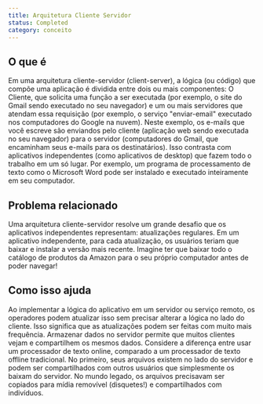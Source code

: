 ```yaml
---
title: Arquitetura Cliente Servidor
status: Completed
category: conceito
---
```


## O que é

Em uma arquitetura cliente-servidor (client-server), a lógica (ou código) que compõe uma aplicação é dividida entre dois ou mais componentes: O Cliente, que solicita uma função a ser executada (por exemplo, o site do Gmail sendo executado no seu navegador) e um ou mais servidores que atendam essa requisição (por exemplo, o serviço "enviar-email" executado nos computadores do Google na nuvem). Neste exemplo, os e-mails que você escreve são enviandos pelo cliente (aplicação web sendo executada no seu navegador) para o servidor (computadores do Gmail, que encaminham seus e-mails para os destinatários).
Isso contrasta com aplicativos independentes (como aplicativos de desktop) que fazem todo o trabalho em um só lugar. Por exemplo, um programa de processamento de texto como o Microsoft Word pode ser instalado e executado inteiramente em seu computador.

## Problema relacionado

Uma arquitetura cliente-servidor resolve um grande desafio que os aplicativos independentes representam: atualizações regulares. Em um aplicativo independente, para cada atualização, os usuários teriam que baixar e instalar a versão mais recente. Imagine ter que baixar todo o catálogo de produtos da Amazon para o seu próprio computador antes de poder navegar!

## Como isso ajuda

Ao implementar a lógica do aplicativo em um servidor ou serviço remoto, os operadores podem atualizar isso sem precisar alterar a lógica no lado do cliente. Isso significa que as atualizações podem ser feitas com muito mais frequência. Armazenar dados no servidor permite que muitos clientes vejam e compartilhem os mesmos dados. Considere a diferença entre usar um processador de texto online, comparado a um processador de texto offline tradicional. No primeiro, seus arquivos existem no lado do servidor e podem ser compartilhados com outros usuários que simplesmente os baixam do servidor. No mundo legado, os arquivos precisavam ser copiados para mídia removível (disquetes!) e compartilhados com indivíduos.
